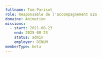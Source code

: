```yaml
---
fullname: Tom Parisot
role: Responsable de l'accompagnement EIG
domaine: Animation
missions:
  - start: 2021-08-23
    end: 2025-08-23
    status: admin
    employer: DINUM
memberType: beta
---
```


